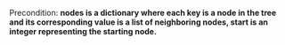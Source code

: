 Precondition: **nodes is a dictionary where each key is a node in the tree and its corresponding value is a list of neighboring nodes, start is an integer representing the starting node.**